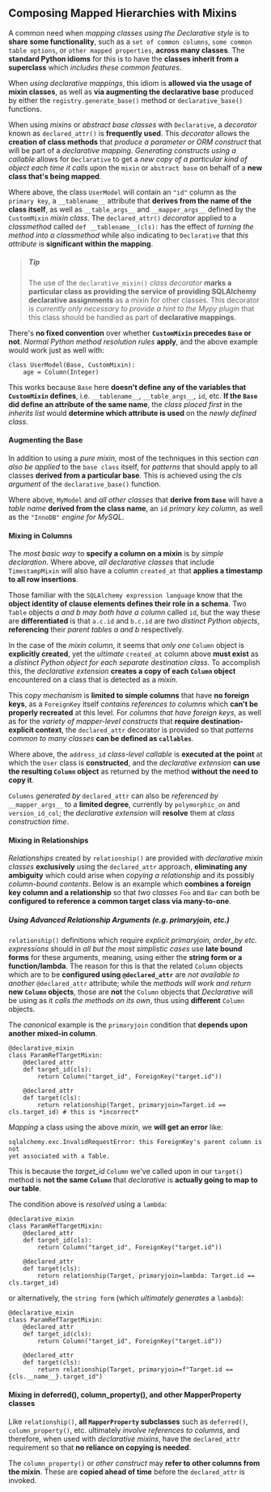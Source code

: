 ## Composing Mapped Hierarchies with Mixins

A common need when _mapping classes using the Declarative style_ is to __share some functionality__, such as a `set of common columns`, `some common table options`, or `other mapped properties`, __across many classes__. The __standard Python idioms__ for this is to have the __classes inherit from a superclass__ which _includes these common features_.

When _using declarative mappings_, this idiom is __allowed via the usage of mixin classes__, as well as __via augmenting the declarative base__ produced by either the `registry.generate_base()` method or `declarative_base()` functions.

When using _mixins_ or _abstract base classes_ with `Declarative`, a _decorator_ known as `declared_attr()` is __frequently used__. This _decorator_ allows the __creation of class methods__ that _produce a parameter or ORM construct_ that will be part of a _declarative mapping_. _Generating constructs using a callable_ allows for `Declarative` to get a _new copy of a particular kind of object each time it calls_ upon the `mixin` or `abstract base` on behalf of a __new class that's being mapped__.

Where above, the class `UserModel` will contain an `"id"` column as the `primary key`, a `__tablename__` attribute that __derives from the name of the class itself__, as well as `__table_args__` and `__mapper_args__` defined by the `CustomMixin` _mixin class_. The `declared_attr()` _decorator_ applied to a _classmethod_ called `def __tablename__(cls):` has the effect of _turning the method into a classmethod_ while also indicating to `Declarative` that _this attribute_ is __significant within the mapping__.


> ##### Tip
> 
> The use of the `declarative_mixin()` _class decorator_ __marks a particular class as providing the service of providing SQLAlchemy declarative assignments__ as a mixin for other classes. This decorator is _currently only necessary to provide a hint to the Mypy plugin_ that this class should be handled as part of __declarative mappings__.

There's __no fixed convention__ over whether __`CustomMixin` precedes `Base` or not__. _Normal Python method resolution rules_ __apply__, and the above example would work just as well with:

```
class UserModel(Base, CustomMixin):
    age = Column(Integer)
```

This works because `Base` here __doesn't define any of the variables that `CustomMixin` defines__, i.e. `__tablename__`, `__table_args__`, `id`, etc. __If the `Base` did define an attribute of the same name__, the _class placed first_ in the _inherits list_ would __determine which attribute is used__ on the _newly defined class_.


#### Augmenting the Base

In addition to using a _pure mixin_, most of the techniques in this section _can also be applied_ to the `base class` itself, for _patterns_ that should apply to all classes __derived from a particular base__. This is achieved using the _cls argument_ of the `declarative_base()` function.

Where above, `MyModel` and _all other classes_ that __derive from `Base`__ will have a _table name_ __derived from the class name__, an `id` _primary key column_, as well as the `"InnoDB"` _engine for MySQL_.


#### Mixing in Columns

The _most basic way_ to __specify a column on a mixin__ is by _simple declaration_. Where above, _all declarative classes_ that include `TimestampMixin` will also have a column `created_at` that __applies a timestamp to all row insertions__.

Those familiar with the `SQLAlchemy expression language` know that the __object identity of clause elements defines their role in a schema__. Two `Table` objects _a and b may both have a column_ called `id`, but the way these are __differentiated__ is that `a.c.id` and `b.c.id` are _two distinct Python objects_, __referencing__ their _parent tables a and b_ respectively.

In the case of the _mixin column_, it seems that _only one_ `Column` object is __explicitly created__, yet the _ultimate_ `created_at` column above __must exist__ as a _distinct Python object for each separate destination class_. To accomplish this, the _declarative extension_ __creates a copy of each `Column` object__ encountered on a class that is detected as a _mixin_.

This _copy mechanism_ is __limited to simple columns__ that have __no foreign keys__, as a `ForeignKey` itself _contains references to columns_ which __can't be properly recreated__ at this level. For _columns that have foreign keys_, as well as for the _variety of mapper-level constructs_ that __require destination-explicit context__, the `declared_attr` decorator is provided so that _patterns common to many classes_ __can be defined as `callables`__.

Where above, the `address_id` _class-level callable_ is __executed at the point__ at which the `User` class is __constructed__, and the _declarative extension_ __can use the resulting `Column` object__ as returned by the method __without the need to copy it__.

`Columns` _generated by_ `declared_attr` can also be _referenced by_ `__mapper_args__` to a __limited degree__, currently by `polymorphic_on` and `version_id_col`; the _declarative extension_ will __resolve__ them at _class construction time_.


#### Mixing in Relationships

_Relationships_ created by `relationship()` are provided with _declarative mixin classes_ __exclusively__ using the `declared_attr` approach, __eliminating any ambiguity__ which could arise when _copying a relationship_ and its possibly _column-bound contents_. Below is an example which __combines a foreign key column and a relationship__ so that _two classes_ `Foo` and `Bar` can both be __configured to reference a common target class via many-to-one__.


##### Using Advanced Relationship Arguments (e.g. primaryjoin, etc.)

`relationship()` definitions which require *explicit primaryjoin, order_by etc. expressions* should in _all but the most simplistic cases_ use __late bound forms__ for these arguments, meaning, using either the __string form or a function/lambda__. The reason for this is that the related `Column` objects which are to be __configured using `@declared_attr`__ are _not available to another_ `@declared_attr` attribute; while the _methods will work and return_ __new `Column` objects__, those are __not__ the `Column` objects that _Declarative_ will be using as it _calls the methods on its own_, thus using __different__ `Column` objects.

The _canonical_ example is the `primaryjoin` condition that __depends upon another mixed-in column__.

```
@declarative_mixin
class ParamRefTargetMixin:
    @declared_attr
    def target_id(cls):
        return Column("target_id", ForeignKey("target.id"))
    
    @declared_attr
    def target(cls):
        return relationship(Target, primaryjoin=Target.id == cls.target_id) # this is *incorrect*
```

_Mapping_ a class using the above _mixin_, we __will get an error__ like:

```
sqlalchemy.exc.InvalidRequestError: this ForeignKey's parent column is not
yet associated with a Table.
```

This is because the *target_id* `Column` we've called upon in our `target()` method is __not the same `Column`__ that _declarative_ is __actually going to map to our table__.

The condition above is _resolved_ using a `lambda`:

```
@declarative_mixin
class ParamRefTargetMixin:
    @declared_attr
    def target_id(cls):
        return Column("target_id", ForeignKey("target.id"))
    
    @declared_attr
    def target(cls):
        return relationship(Target, primaryjoin=lambda: Target.id == cls.target_id)
```

or alternatively, the `string form` (which _ultimately generates_ a `lambda`):

```
@declarative_mixin
class ParamRefTargetMixin:
    @declared_attr
    def target_id(cls):
        return Column("target_id", ForeignKey("target.id"))
    
    @declared_attr
    def target(cls):
        return relationship(Target, primaryjoin=f"Target.id == {cls.__name__}.target_id")
```


#### Mixing in deferred(), column_property(), and other MapperProperty classes

Like `relationship()`, __all `MapperProperty` subclasses__ such as `deferred()`, `column_property()`, etc. ultimately _involve references to columns_, and therefore, when used with _declarative mixins_, have the `declared_attr` requirement so that __no reliance on copying is needed__.

The `column_property()` or _other construct_ may __refer to other columns from the mixin__. These are __copied ahead of time__ before the `declared_attr` is invoked.
